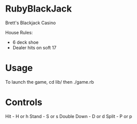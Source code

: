 RubyBlackJack
=============

Brett's Blackjack Casino

House Rules:
* 6 deck shoe
* Dealer hits on soft 17

# Usage


To launch the game, cd lib/ then ./game.rb

# Controls

Hit - H or h
Stand - S or s
Double Down - D or d
Split - P or p